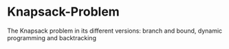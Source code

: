 # Knapsack-Problem
The Knapsack problem in its different versions: branch and bound, dynamic programming and backtracking
